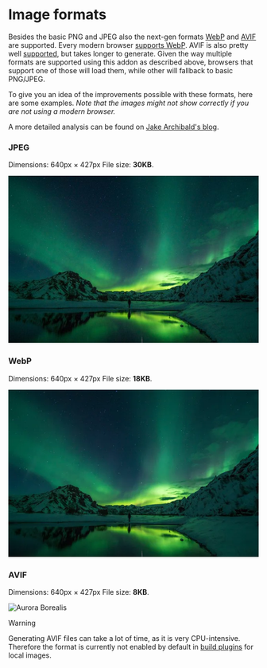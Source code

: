 # Image formats

Besides the basic PNG and JPEG also the next-gen formats [WebP](https://developer.mozilla.org/en-US/Web/Media/Formats/Image_types#webp) and [AVIF](https://developer.mozilla.org/en-US/Web/Media/Formats/Image_types#avif) are supported.
Every modern browser [supports WebP](https://caniuse.com/webp). AVIF is also pretty well [supported](https://caniuse.com/avif), but takes longer to generate. Given the
way multiple formats are supported using this addon as described above, browsers that support one of those will load them, while other will fallback to basic PNG/JPEG.

To give you an idea of the improvements possible with these formats, here are some examples. _Note that the images might
not show correctly if you are not using a modern browser._

A more detailed analysis can be found on [Jake Archibald's blog](https://jakearchibald.com/2020/avif-has-landed/).

### JPEG

Dimensions: 640px &times; 427px
File size: **30KB**.

![Aurora Borealis](../assets/formats/aurora.jpg)

### WebP

Dimensions: 640px &times; 427px
File size: **18KB**.

![Aurora Borealis](../assets/formats/aurora.webp)

### AVIF

Dimensions: 640px &times; 427px
File size: **8KB**.

![Aurora Borealis](../assets/formats/aurora.avif)

> [!WARNING]
> Generating AVIF files can take a lot of time, as it is very CPU-intensive. Therefore
> the format is currently not enabled by default in [build plugins](../build/index.md) for local images.
